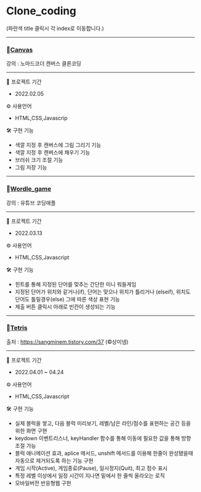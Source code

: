 # Clone_coding
(파란색 title 클릭시 각 index로 이동합니다.)

---


### 💨[Canvas](https://mingnana.github.io/Clone_Coding/canvas/index.html)
강의 : 노마드코더 캔버스 클론코딩 

---

📆 프로젝트 기간
* 2022.02.05

⚙ 사용언어
* HTML,CSS,Javascrip 

🛠 구현 기능
* 색깔 지정 후 캔버스에 그림 그리기 기능
* 색깔 지정 후 캔버스에 채우기 기능
* 브러쉬 크기 조절 기능
* 그림 저장 기능


***

### 💨[Wordle_game](https://mingnana.github.io/Clone_Coding/wordle_game/index.html) 
강의 : 유튜브 코딩애플

***

📆 프로젝트 기간
* 2022.03.13

⚙ 사용언어
* HTML,CSS,Javascript

🛠 구현 기능
* 힌트를 통해 지정된 단어를 맞추는 간단한 미니 워들게임
* 지정된 단어가 위치와 같거나(if), 단어는 맞으나 위치가 틀리거나 (elseif), 위치도 단어도 틀릴경우(else) 그에 따른 색상 표현 기능
* 제출 버튼 클릭시 아래로 빈칸이 생성되는 기능


***

### 💨[Tetris](https://mingnana.github.io/Clone_Coding/tetris/index.html) 
출처 : https://sangminem.tistory.com/37 (&copy;상미넴)

***

📆 프로젝트 기간
* 2022.04.01 ~ 04.24

⚙ 사용언어
* HTML,CSS,Javascript 

🛠 구현 기능
* 실제 블럭을 쌓고, 다음 블럭 미리보기, 레벨/남은 라인/점수를 표현하는 공간 등을 위한 화면 구현
* keydown 이벤트리스너, keyHandler 함수를 통해 이동에 필요한 값을 통해 방향 조절 가능
* 블럭 애니메이션 효과, aplice 메서드, unshift 메서드를 이용해 한줄이 완성됐을때 자동으로 제거되도록 하는 기능 구현
* 게임 시작(Active), 게임종료(Pause), 일시정지(Quit), 최고 점수 표시
* 특정 레벨 이상에서 일정 시간이 지나면 밑에서 한 줄씩 올라오는 로직
* 모바일버전 반응형웹 구현
